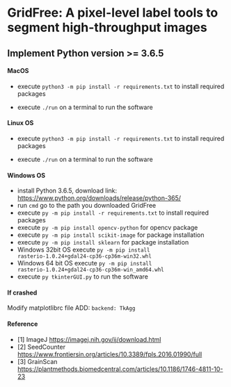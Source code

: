 # GridFree: A pixel-level label tools to segment high-throughput images
## Implement Python version >= 3.6.5
<!--![screenshot](https://raw.githubusercontent.com/12HuYang/FreeCADITS/master/Training_intro.png)-->
<!--![screenshot](https://raw.githubusercontent.com/12HuYang/GridFree/master/compare.png)
![screenshot](https://raw.githubusercontent.com/12HuYang/GridFree/master/normaldistribution.png)-->
<!--#### RUN ```pip3 install plantlabeller``` to install from terminal, if you cannot run ```pip3```, use ```python3 -m pip install plantlabeller```.
#### Linux user may need to use ```sudo pip3 install plantlabeller``` or ```sudo python3 -m pip install plantlabeller```.-->
#### MacOS
* execute ```python3 -m pip install -r requirements.txt``` to install required packages
<!--* execute ```brew install gdal``` to install required packages
* execute ```python3 -m pip install rasterio``` to install required packages-->
* execute ```./run``` on a terminal to run the software
#### Linux OS
* execute ```python3 -m pip install -r requirements.txt``` to install required packages
<!--* execute ```sudo add-apt-repository ppa:ubuntugis/ppa```
* execute ```sudo apt-get update```
* execute ```sudo apt-get install python-numpy gdal-bin libgdal-dev```
* execute ```python3 -m pip install rasterio``` -->
* execute ```./run``` on a terminal to run the software
#### Windows OS 
* install Python 3.6.5, download link: https://www.python.org/downloads/release/python-365/
* run ```cmd``` go to the path you downloaded GridFree
* execute ```py -m pip install -r requirements.txt``` to install required packages
* execute ```py -m pip install opencv-python``` for opencv package
* execute ```py -m pip install scikit-image``` for package installation
* execute ```py -m pip install sklearn``` for package installation
* Windows 32bit OS execute ```py -m pip install rasterio‑1.0.24+gdal24‑cp36‑cp36m‑win32.whl```
* Windows 64 bit OS execute ```py -m pip install rasterio‑1.0.24+gdal24‑cp36‑cp36m‑win_amd64.whl```
* execute ```py tkinterGUI.py``` to run the software
<!--#### dup1OUTPUT.tif 
dup1OUTPUT.tif is a sample filed image, download it to GridFree folder:
https://drive.google.com/file/d/1hZzEpsqDWq7yrXRgDWwbDmQCY2iGni3Z/view?usp=sharing-->


<!---#### ***GDAL instllation instruction:***
1. RUN ```pip3 install GDAL==2.4.2```
   - if failed with error: > gdal-config not found
   - go to step 2.
2. RUN ```brew install gdal```, go to step 1
   - if failed with "gcc" go to step 3
3. RUN ```brew reinstall gcc```, go to step 1--->
#### If crashed
Modify matplotlibrc file ADD: ```backend: TkAgg```
#### Reference
- [1] ImageJ https://imagej.nih.gov/ij/download.html
- [2] SeedCounter https://www.frontiersin.org/articles/10.3389/fpls.2016.01990/full
- [3] GrainScan https://plantmethods.biomedcentral.com/articles/10.1186/1746-4811-10-23
